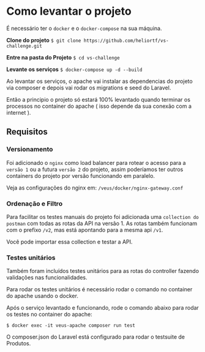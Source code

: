 # Como levantar o projeto

É necessário ter o `docker` e o `docker-compose` na sua máquina.

**Clone do projeto**
`$ git clone https://github.com/heliortf/vs-challenge.git`

**Entre na pasta do Projeto**
`$ cd vs-challenge`

**Levante os serviços**
`$ docker-compose up -d --build`

Ao levantar os serviços, o apache vai instalar as dependencias do projeto via composer e depois vai rodar os migrations e seed do Laravel.

Então a principio o projeto só estará 100% levantado quando terminar os processos no container do apache ( isso depende da sua conexão com a internet ).

## Requisitos

### Versionamento
Foi adicionado o `nginx` como load balancer para rotear o acesso para a `versão 1` ou a futura `versão 2` do projeto, assim poderíamos ter outros containers do projeto por versão funcionando em paralelo.

Veja as configurações do nginx em:
`/veus/docker/nginx-gateway.conf`

### Ordenação e Filtro
Para facilitar os testes manuais do projeto foi adicionada uma `collection do postman` com todas as rotas da API na versão 1. As rotas também funcionam com o prefixo `/v2`, mas está apontando para a mesma api `/v1`.

Você pode importar essa collection e testar a API.

### Testes unitários
Também foram incluídos testes unitários para as rotas do controller fazendo validações nas funcionalidades.

Para rodar os testes unitários é necessário rodar o comando no container do apache usando o docker.

Após o serviço levantado e funcionando, rode o comando abaixo para rodar os testes no container do apache:

`$ docker exec -it veus-apache composer run test`

O composer.json do Laravel está configurado para rodar o testsuite de Produtos.